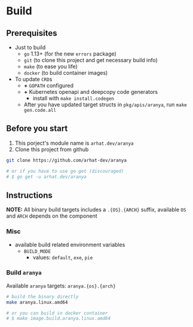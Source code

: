 # Build

## Prerequisites

- Just to build
  - `go` 1.13+ (for the new `errors` package)
  - `git` (to clone this project and get necessary build info)
  - `make` (to ease you life)
  - `docker` (to build container images)
- To update `CRD`s
  - __+__ `GOPATH` configured
  - __+__ Kubernetes openapi and deepcopy code generators
    - install with `make install.codegen`
  - After you have updated target structs in `pkg/apis/aranya`, run `make gen.code.all`

## Before you start

1. This porject's module name is `arhat.dev/aranya`
2. Clone this project from github

```bash
git clone https://github.com/arhat-dev/aranya

# or if you have to use go get (discouraged)
# $ go get -u arhat.dev/aranya
```

## Instructions

__NOTE:__ All binary build targets includes a `.{OS}.{ARCH}` suffix, available `OS` and `ARCH` depends on the component

### Misc

- available build related environment variables
  - `BUILD_MODE`
    - values: `default`, `exe`, `pie`

### Build `aranya`

Available `aranya` targets: `aranya.{os}.{arch}`

```bash
# build the binary directly
make aranya.linux.amd64

# or you can build in docker container
# $ make image.build.aranya.linux.amd64
```

